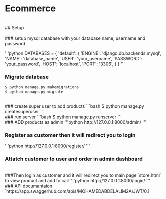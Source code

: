 # Ecommerce
<br/>
## Setup
<br/>
<br/>
### setup mysql database with your database name, username and password 

'''python
DATABASES = {
    'default': {
        'ENGINE': 'django.db.backends.mysql',
        'NAME': 'database_name',
        'USER': 'your_username',
        'PASSWORD': 'your_password',
        'HOST': 'localhost',
        'PORT': '3306',
    }
}
'''
<br/>
### Migrate database
```bash
$ python manage.py makemigrations
$ python manage.py migrate
```
<br/>
### create super user to add products
```bash
$ python manage.py createsuperuser
```
<br/>
### run server
```bash
$ python manage.py runserver
```
<br/>
### ADD products as admin
'''python
http://127.0.0.1:8000/admin/
'''
<br/>

### Register as customer then it will redirect you to login 
'''python
http://127.0.0.1:8000/register/
'''
<br/>
### Attatch customer to user and order in admin dashboard
<br/>
###Then login as customer and it will redirect you to main page `store.html` to view product and add to cart
'''python
http://127.0.0.1:8000/login/
'''
<br/>
### API documantaion 
`https://app.swaggerhub.com/apis/MOHAMEDABDELALIM2A/JWT/0.1`